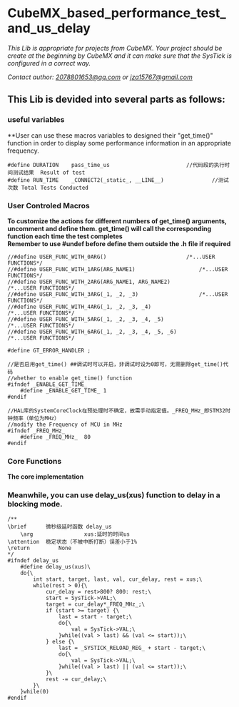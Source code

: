 # CubeMX_based_performance_test_and_us_delay

*This Lib is appropriate for projects from CubeMX. Your project should be create at the beginning by CubeMX and it can make sure that the SysTick is configured in a correct way.*

*Contact author: 2078801653@qq.com or jza15767@gmail.com*

## This Lib is devided into several parts as follows:
### **useful variables**  
**User can use these macros variables to designed their "get_time()" function in order to display some performance information in an appropriate frequency.
```
#define DURATION 	pass_time_us						//代码段的执行时间测试结果  Result of test
#define RUN_TIME 	_CONNECT2(_static_, __LINE__)				//测试次数 Total Tests Conducted
```
### **User Controled Macros**
**To customize the actions for different numbers of get_time() arguments, uncomment and define them. get_time() will call the corresponding function each time the test completes**  
**Remember to use #undef before define them outside the .h file if required**
```
//#define USER_FUNC_WITH_0ARG() 						/*...USER FUNCTIONS*/
//#define USER_FUNC_WITH_1ARG(ARG_NAME1)  					/*...USER FUNCTIONS*/
//#define USER_FUNC_WITH_2ARG(ARG_NAME1, ARG_NAME2)				/*...USER FUNCTIONS*/
//#define USER_FUNC_WITH_3ARG(_1, _2, _3) 					/*...USER FUNCTIONS*/
//#define USER_FUNC_WITH_4ARG(_1, _2, _3, _4)  					/*...USER FUNCTIONS*/
//#define USER_FUNC_WITH_5ARG(_1, _2, _3, _4, _5)  				/*...USER FUNCTIONS*/
//#define USER_FUNC_WITH_6ARG(_1, _2, _3, _4, _5, _6)  				/*...USER FUNCTIONS*/

#define GT_ERROR_HANDLER ;

//是否启用get_time() ##调试时可以开启，非调试时设为0即可，无需删除get_time()代码
//whether to enable get_time() function
#ifndef _ENABLE_GET_TIME_
	#define _ENABLE_GET_TIME_ 1
#endif

//HAL库的SystemCoreClock在预处理时不确定，故需手动指定值。_FREQ_MHz_即STM32时钟频率（单位为MHz）
//modify the Frequency of MCU in MHz
#ifndef _FREQ_MHz_
	#define _FREQ_MHz_  80
#endif
```
### **Core Functions**
**The core implementation**

### Meanwhile, you can use delay_us(xus) function to delay in a blocking mode.  
```
/**
\brief      微秒级延时函数	delay_us
	\arg				xus:延时的时间us
\attention	稳定状态（不被中断打断）误差小于1%
\return			None
*/
#ifndef delay_us
	#define delay_us(xus)\
	do{\
		int start, target, last, val, cur_delay, rest = xus;\
		while(rest > 0){\
			cur_delay = rest>800? 800: rest;\
			start = SysTick->VAL;\
			target = cur_delay*_FREQ_MHz_;\
			if (start >= target) {\
				last = start - target;\
				do{\
					val = SysTick->VAL;\
				}while((val > last) && (val <= start));\
			} else {\
				last = _SYSTICK_RELOAD_REG_ + start - target;\
				do{\
					val = SysTick->VAL;\
				}while((val > last) || (val <= start));\
			}\
			rest -= cur_delay;\
		}\
	}while(0)
#endif	
```

